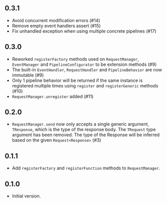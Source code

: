 ## 0.3.1

- Avoid concurrent modification errors (#14)
- Remove empty event handlers assert (#15)
- Fix unhandled exception when using multiple concrete pipelines (#17)

## 0.3.0

- Reworked `registerFactory` methods used on `RequestManager`, `EventManager` and `PipelineConfigurator` to be extension methods (#9)
- The built-in `EventHandler`, `RequestHandler` and `PipelineBehavior` are now immutable (#9)
- Only 1 pipeline behavior will be returned if the same instance is registered multiple times using `register` and `registerGeneric` methods (#10)
- `RequestManager.unregister` added (#11)

## 0.2.0

- `RequestManager.send` now only accepts a single generic argument, `TResponse`, which is the type of the response body. The `TRequest` type argument has been removed. The type of the Response will be inferred based on the given `Request<Response>` (#3)

## 0.1.1

- Add `registerFactory` and `registerFunction` methods to `RequestManager`.

## 0.1.0

- Initial version.
